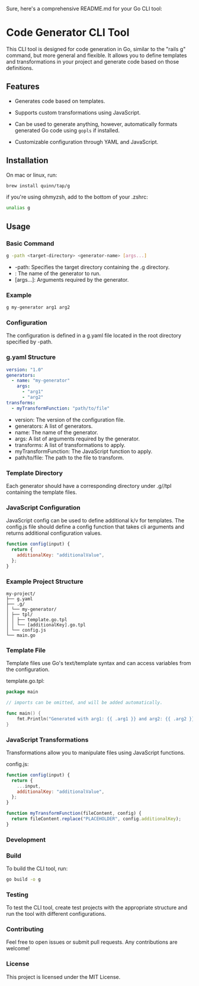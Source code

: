 Sure, here's a comprehensive README.md for your Go CLI tool:

# Code Generator CLI Tool

This CLI tool is designed for code generation in Go, similar to the "rails g" command, but more general and flexible. It allows you to define templates and transformations in your project and generate code based on those definitions.

## Features

- Generates code based on templates.

- Supports custom transformations using JavaScript.

- Can be used to generate anything, however, automatically formats generated Go code using `gopls` if installed.

- Customizable configuration through YAML and JavaScript.

## Installation

On mac or linux, run:

```sh
brew install quinn/tap/g
```

if you're using ohmyzsh, add to the bottom of your .zshrc:

```sh
unalias g
```

## Usage

### Basic Command

```sh
g -path <target-directory> <generator-name> [args...]
```

- -path: Specifies the target directory containing the .g directory.
- <generator-name>: The name of the generator to run.
- [args...]: Arguments required by the generator.

### Example

```sh
g my-generator arg1 arg2
```

### Configuration

The configuration is defined in a g.yaml file located in the root directory specified by -path.

### g.yaml Structure

```yaml
version: "1.0"
generators:
  - name: "my-generator"
    args:
      - "arg1"
      - "arg2"
transforms:
  - myTransformFunction: "path/to/file"
```

- version: The version of the configuration file.
- generators: A list of generators.
- name: The name of the generator.
- args: A list of arguments required by the generator.
- transforms: A list of transformations to apply.
- myTransformFunction: The JavaScript function to apply.
- path/to/file: The path to the file to transform.

### Template Directory

Each generator should have a corresponding directory under .g/<generator-name>/tpl containing the template files.

### JavaScript Configuration

JavaScript config can be used to define additional k/v for templates. The config.js file should define a config function that takes cli arguments and returns additional configuration values.

```js
function config(input) {
  return {
    additionalKey: "additionalValue",
  };
}
```

### Example Project Structure

```
my-project/
├── g.yaml
├── .g/
│ └── my-generator/
│ ├── tpl/
│ │ ├── template.go.tpl
│ │ └── [additionalKey].go.tpl
│ └── config.js
└── main.go
```

### Template File

Template files use Go's text/template syntax and can access variables from the configuration.

template.go.tpl:

```go
package main

// imports can be omitted, and will be added automatically.

func main() {
    fmt.Println("Generated with arg1: {{ .arg1 }} and arg2: {{ .arg2 }}")
}
```

### JavaScript Transformations

Transformations allow you to manipulate files using JavaScript functions.

config.js:

```js
function config(input) {
  return {
    ...input,
    additionalKey: "additionalValue",
  };
}

function myTransformFunction(fileContent, config) {
  return fileContent.replace("PLACEHOLDER", config.additionalKey);
}
```

### Development

### Build

To build the CLI tool, run:

```sh
go build -o g
```

### Testing

To test the CLI tool, create test projects with the appropriate structure and run the tool with different configurations.

### Contributing

Feel free to open issues or submit pull requests. Any contributions are welcome!

### License

This project is licensed under the MIT License.
